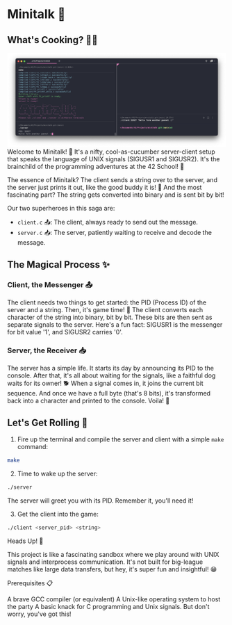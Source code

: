 # Minitalk 💬

## What's Cooking? 🧑‍🍳

![](minitalk.png)
Welcome to Minitalk! 🎉 It's a nifty, cool-as-cucumber server-client setup that speaks the language of UNIX signals (SIGUSR1 and SIGUSR2). It's the brainchild of the programming adventures at the 42 School! 🏫

The essence of Minitalk? The client sends a string over to the server, and the server just prints it out, like the good buddy it is! 📝 And the most fascinating part? The string gets converted into binary and is sent bit by bit!

Our two superheroes in this saga are:

- `client.c` 📤: The client, always ready to send out the message.
- `server.c` 📥: The server, patiently waiting to receive and decode the message.

## The Magical Process ✨

### Client, the Messenger 📤

The client needs two things to get started: the PID (Process ID) of the server and a string. Then, it's game time! 🚀 The client converts each character of the string into binary, bit by bit. These bits are then sent as separate signals to the server. Here's a fun fact: SIGUSR1 is the messenger for bit value '1', and SIGUSR2 carries '0'.

### Server, the Receiver 📥

The server has a simple life. It starts its day by announcing its PID to the console. After that, it's all about waiting for the signals, like a faithful dog waits for its owner! 🐕 When a signal comes in, it joins the current bit sequence. And once we have a full byte (that's 8 bits), it's transformed back into a character and printed to the console. Voila! 🎁

## Let's Get Rolling 🎲

1. Fire up the terminal and compile the server and client with a simple `make` command:

```bash
make
```
2. Time to wake up the server:

```bash
./server
```

The server will greet you with its PID. Remember it, you'll need it!

3. Get the client into the game:

```bash
./client <server_pid> <string>
```

Heads Up! 🎈

This project is like a fascinating sandbox where we play around with UNIX signals and interprocess communication. It's not built for big-league matches like large data transfers, but hey, it's super fun and insightful! 😁

Prerequisites 📋

A brave GCC compiler (or equivalent)
A Unix-like operating system to host the party
A basic knack for C programming and Unix signals. But don't worry, you've got this!
